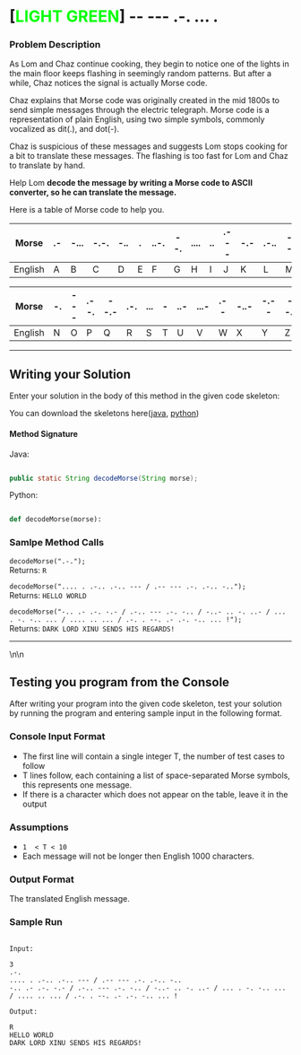 # [<t style="color: Lime;">LIGHT GREEN</t>] -- --- .-. ... .

### Problem Description

As Lom and Chaz continue cooking, they begin to notice one of the lights in the main floor keeps flashing in seemingly random patterns. But after a while, Chaz notices the signal is actually Morse code.

Chaz explains that Morse code was originally created in the mid 1800s to send simple messages through the electric telegraph. Morse code is a representation of plain English, using two simple symbols, commonly vocalized as dit(.), and dot(-).

Chaz is suspicious of these messages and suggests Lom stops cooking for a bit to translate these messages. The flashing is too fast for Lom and Chaz to translate by hand.

Help Lom **decode the message by writing a Morse code to ASCII converter, so he can translate the message.**

Here is a table of Morse code to help you.

| Morse   | .-  | -... | -.-. | -.. | .   | ..-. | --. | .... | ..  | .--- | -.- | .-.. | --  |
| ------- | --- | ---- | ---- | --- | --- | ---- | --- | ---- | --- | ---- | --- | ---- | --- |
| English | A   | B    | C    | D   | E   | F    | G   | H    | I   | J    | K   | L    | M   |

| Morse   | -.  | --- | .--. | --.- | .-. | ... | -   | ..- | ...- | .-- | -..- | -.-- | --.. |
| ------- | --- | --- | ---- | ---- | --- | --- | --- | --- | ---- | --- | ---- | ---- | ---- |
| English | N   | O   | P    | Q    | R   | S   | T   | U   | V    | W   | X    | Y    | Z    |

* * *

## Writing your Solution

Enter your solution in the body of this method in the given code skeleton:

You can download the skeletons here([java](/download/java/s4), [python](/download/python/s4))

#### Method Signature

Java:

```Java

public static String decodeMorse(String morse);
```

Python:

```Python

def decodeMorse(morse):
```

### Samlpe Method Calls

`decodeMorse(".-.");`  
Returns: `R`

`decodeMorse(".... . .-.. .-.. --- / .-- --- .-. .-.. -..");`  
Returns: `HELLO WORLD`

`decodeMorse("-.. .- .-. -.- / .-.. --- .-. -.. / -..- .. -. ..- / ... . -. -.. ... / .... .. ... / .-. . --. .- .-. -.. ... !");`  
Returns: `DARK LORD XINU SENDS HIS REGARDS!`

* * *

<p style="page-break-after:always;"></p>\n\n

## Testing you program from the Console

After writing your program into the given code skeleton, test your solution by running the program and entering sample input in the following format.

### Console Input Format

-   The first line will contain a single integer T, the number of test cases to follow
-   T lines follow, each containing a list of space-separated Morse symbols, this represents one message.
-   If there is a character which does not appear on the table, leave it in the output

### Assumptions

-   `1  < T < 10`
-   Each message will not be longer then English 1000 characters.

### Output Format

The translated English message.

### Sample Run

```Text

Input:

3
.-.
.... . .-.. .-.. --- / .-- --- .-. .-.. -..
-.. .- .-. -.- / .-.. --- .-. -.. / -..- .. -. ..- / ... . -. -.. ... / .... .. ... / .-. . --. .- .-. -.. ... !

Output:

R
HELLO WORLD
DARK LORD XINU SENDS HIS REGARDS!
```
